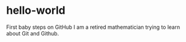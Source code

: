 # hello-world
First baby steps on GitHub
I am a retired mathematician trying to learn about Git and Github.

